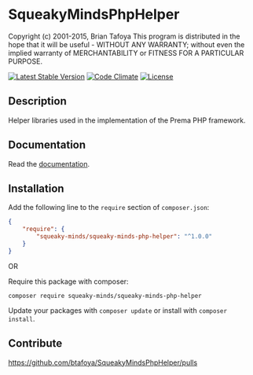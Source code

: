 # SqueakyMindsPhpHelper

Copyright (c) 2001-2015, Brian Tafoya
This program is distributed in the hope that it will be useful - WITHOUT ANY WARRANTY; without even the implied warranty of MERCHANTABILITY or FITNESS FOR A PARTICULAR PURPOSE.

[![Latest Stable Version](https://poser.pugx.org/squeaky-minds/squeaky-minds-php-helper/version)](https://packagist.org/packages/squeaky-minds/squeaky-minds-php-helper)
[![Code Climate](https://codeclimate.com/github/btafoya/SqueakyMindsPhpHelper/badges/gpa.svg)](https://codeclimate.com/github/btafoya/SqueakyMindsPhpHelper)
[![License](https://poser.pugx.org/squeaky-minds/squeaky-minds-php-helper/license.svg)](https://packagist.org/packages/squeaky-minds/squeaky-minds-php-helper)

## Description

Helper libraries used in the implementation of the Prema PHP framework.

## Documentation

Read the [documentation](http://htmlpreview.github.io/?https://github.com/btafoya/SqueakyMindsPhpHelper/blob/master/docs/index.html).

## Installation

Add the following line to the `require` section of `composer.json`:

```json
{
    "require": {
        "squeaky-minds/squeaky-minds-php-helper": "^1.0.0"
    }
}
```

OR

Require this package with composer:
```
composer require squeaky-minds/squeaky-minds-php-helper
```

Update your packages with ```composer update``` or install with ```composer install```.

## Contribute

https://github.com/btafoya/SqueakyMindsPhpHelper/pulls